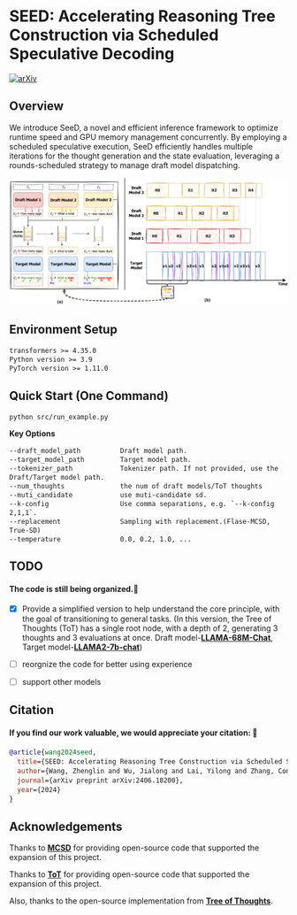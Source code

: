 # SEED: Accelerating Reasoning Tree Construction via Scheduled Speculative Decoding
[![arXiv](https://img.shields.io/badge/Arxiv-2406.18139-red?logo=arxiv&label=Arxiv&color=red)](https://arxiv.org/abs/2406.18200)

## Overview
We introduce SeeD, a novel and efficient inference framework to optimize runtime speed and GPU memory management concurrently. By employing a scheduled speculative execution, SeeD efficiently handles multiple iterations for the thought generation and the state evaluation, leveraging a rounds-scheduled strategy to manage draft model dispatching.

<div style="text-align: center;">
    <img src="assets/seed.png">
</div>


## Environment Setup
```
transformers >= 4.35.0
Python version >= 3.9
PyTorch version >= 1.11.0
```

## Quick Start (One Command)
```
python src/run_example.py
```

**Key Options**
```
--draft_model_path          Draft model path.
--target_model_path         Target model path.
--tokenizer_path            Tokenizer path. If not provided, use the Draft/Target model path.
--num_thoughts              the num of draft models/ToT thoughts
--muti_candidate            use muti-candidate sd.
--k-config                  Use comma separations, e.g. `--k-config 2,1,1`.
--replacement               Sampling with replacement.(Flase-MCSD, True-SD)
--temperature               0.0, 0.2, 1.0, ...
```


## TODO
#### The code is still being organized.🚧
- [x] Provide a simplified version to help understand the core principle, with the goal of transitioning to general tasks. (In this version, the Tree of Thoughts (ToT) has a single root node, with a depth of 2, generating 3 thoughts and 3 evaluations at once. Draft model-**[LLAMA-68M-Chat](https://huggingface.co/Felladrin/Llama-68M-Chat-v1)**, Target model-**[LLAMA2-7b-chat](https://huggingface.co/meta-llama/Llama-2-7b-chat-hf)**)
- [ ] reorgnize the code for better using experience
- [ ] support other models


## Citation

#### If you find our work valuable, we would appreciate your citation: 🎈
```bibtex
@article{wang2024seed,
  title={SEED: Accelerating Reasoning Tree Construction via Scheduled Speculative Decoding},
  author={Wang, Zhenglin and Wu, Jialong and Lai, Yilong and Zhang, Congzhi and Zhou, Deyu},
  journal={arXiv preprint arXiv:2406.18200},
  year={2024}
}
```


## Acknowledgements

Thanks to **[MCSD](https://github.com/NJUNLP/MCSD)** for providing open-source code that supported the expansion of this project.

Thanks to **[ToT](https://github.com/princeton-nlp/tree-of-thought-llm)** for providing open-source code that supported the expansion of this project.

Also, thanks to the open-source implementation from **[Tree of Thoughts](https://github.com/kyegomez/tree-of-thoughts)**.
